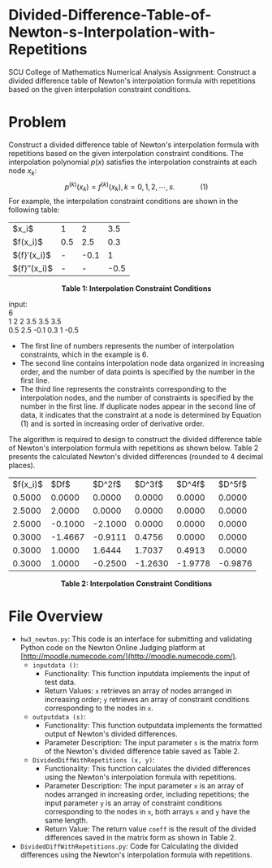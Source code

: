 # Divided-Difference-Table-of-Newton-s-Interpolation-with-Repetitions
SCU College of Mathematics Numerical Analysis Assignment: Construct a divided difference table of Newton's interpolation formula with repetitions based on the given interpolation constraint conditions.

# Problem
Construct a divided difference table of Newton's interpolation formula with repetitions based on the given interpolation constraint conditions. The interpolation polynomial $p(x)$ satisfies the interpolation constraints at each node $x_k$:
$$p^{(k)}(x_k)=f^{(k)}(x_k),k=0,1,2,\cdots,s.\quad \quad \quad(1)$$
For example, the interpolation constraint conditions are shown in the following table: 
<table align="center">
    <tr>
        <td>$x_i$</td>
        <td>1</td>
        <td>2</td>
        <td>3.5</td>
    </tr>
    <tr>
        <td>$f(x_i)$</td>
        <td>0.5</td>
        <td>2.5</td>
        <td>0.3</td>
    </tr>
    <tr>
        <td>${f}′(x_i)$</td>
        <td>-</td>
        <td>-0.1</td>
        <td>1</td>
    </tr>
    <tr>
        <td>${f}′′(x_i)$</td>
        <td>-</td>
        <td>-</td>
        <td>-0.5</td>
    </tr>
</table>

<p align="center">
    <b>Table 1: Interpolation Constraint Conditions</b>
</p>

input:  
6  
1 2 2 3.5 3.5 3.5  
0.5 2.5 -0.1 0.3 1 -0.5  

* The first line of numbers represents the number of interpolation constraints, which in the example is 6.
* The second line contains interpolation node data organized in increasing order, and the number of data points is specified by the number in the first line.
* The third line represents the constraints corresponding to the interpolation nodes, and the number of constraints is specified by the number in the first line. If duplicate nodes appear in the second line of data, it indicates that the constraint at a node is determined by Equation $(1)$ and is sorted in increasing order of derivative order.

The algorithm is required to design to construct the divided difference table of Newton's interpolation formula with repetitions as shown below. Table 2 presents the calculated Newton's divided differences (rounded to 4 decimal places).

<table align="center">
    <tr>
        <td>$f(x_i)$</td>
        <td>$Df$</td>
        <td>$D^2f$</td>
        <td>$D^3f$</td>
        <td>$D^4f$</td>
        <td>$D^5f$</td>
    </tr>
    <tr>
        <td>0.5000</td>
        <td>0.0000</td>
        <td>0.0000</td>
        <td>0.0000</td>
        <td>0.0000</td>
        <td>0.0000</td>
    </tr>
    <tr>
        <td>2.5000</td>
        <td>2.0000</td>
        <td>0.0000</td>
        <td>0.0000</td>
        <td>0.0000</td>
        <td>0.0000</td>
    </tr>
    <tr>
        <td>2.5000</td>
        <td>-0.1000</td>
        <td>-2.1000</td>
        <td>0.0000</td>
        <td>0.0000</td>
        <td>0.0000</td>
    </tr>
    <tr>
        <td>0.3000</td>
        <td>-1.4667</td>
        <td>-0.9111</td>
        <td>0.4756</td>
        <td>0.0000</td>
        <td>0.0000</td>
    </tr>
    <tr>
        <td>0.3000</td>
        <td>1.0000</td>
        <td>1.6444</td>
        <td>1.7037</td>
        <td>0.4913</td>
        <td>0.0000</td>
    </tr>
    <tr>
        <td>0.3000</td>
        <td>1.0000</td>
        <td>-0.2500</td>
        <td>-1.2630</td>
        <td>-1.9778</td>
        <td>-0.9876</td>
    </tr>
</table>

<p align="center">
   <b>Table 2: Interpolation Constraint Conditions</b>
</p>

# File Overview
* `hw3_newton.py`: This code is an interface for submitting and validating Python code on the Newton Online Judging platform at [http://moodle.numecode.com/](http://moodle.numecode.com/).
  * `inputdata ()`:
    * Functionality: This function inputdata implements the input of test data.
    * Return Values: `x` retrieves an array of nodes arranged in increasing order; `y` retrieves an array of constraint conditions corresponding to the nodes in `x`.
  * `outputdata (s)`:
    * Functionality: This function outputdata implements the formatted output of Newton's divided differences.
    * Parameter Description: The input parameter `s` is the matrix form of the Newton's divided difference table saved as Table 2.
  * `DividedDiffWithRepetitions (x, y)`:
    * Functionality: This function calculates the divided differences using the Newton's interpolation formula with repetitions.
    * Parameter Description: The input parameter `x` is an array of nodes arranged in increasing order, including repetitions; the input parameter `y` is an array of constraint conditions corresponding to the nodes in `x`, both arrays `x` and `y` have the same length.
    * Return Value: The return value `coeff` is the result of the divided differences saved in the matrix form as shown in Table 2.
* `DividedDiffWithRepetitions.py`: Code for Calculating the divided differences using the Newton's interpolation formula with repetitions.
